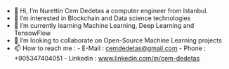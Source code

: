 - 👋 Hi, I’m Nurettin Cem Dedetas a computer engineer from Istanbul.
- 👀 I’m interested in Blockchain and Data science technologies
- 🌱 I’m currently learning Machine Learning, Deep Learning and TensowFlow
- 💞️ I’m looking to collaborate on Open-Source Machine Learning projects
- 📫 How to reach me :
      - E-Mail : cemdedetas@gmail.com
      - Phone : +905347404051
      - Linkedin : www.linkedin.com/in/cem-dedetas


<!---
nurettindedetas/nurettindedetas is a ✨ special ✨ repository because its `README.md` (this file) appears on your GitHub profile.
You can click the Preview link to take a look at your changes.
--->
